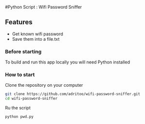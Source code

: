 #Python Script : Wifi Password Sniffer


## Features

  * Get known wifi password
  * Save them into a file.txt

### Before starting

To build and run this app locally you will need Python installed

### How to start

Clone the repository on your computer
```bash
git clone https://github.com/adritoo/wifi-password-sniffer.git
cd wifi-password-sniffer
```
Ru the script
```bash
python pwd.py
```
